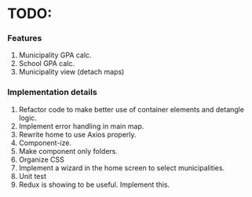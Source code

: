 # TODO:
### Features
1. Municipality GPA calc.
2. School GPA calc.
3. Municipality view (detach maps)

### Implementation details
1. Refactor code to make better use of container elements and detangle logic.
2. Implement error handling in main map.
3. Rewrite home to use Axios properly.
4. Component-ize.
5. Make component only folders. 
6. Organize CSS
7. Implement a wizard in the home screen to select municipalities.
8. Unit test
9. Redux is showing to be useful. Implement this.
